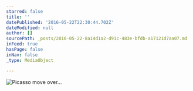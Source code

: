 ```yaml
---
starred: false
title: ''
datePublished: '2016-05-22T22:30:44.702Z'
dateModified: null
author: []
sourcePath: _posts/2016-05-22-8a14d1a2-d91c-483e-bfdb-a17121d7aa07.md
inFeed: true
hasPage: false
inNav: false
_type: MediaObject

---
```

![Picasso move over...](https://the-grid-user-content.s3-us-west-2.amazonaws.com/f31ba82f-564d-456c-bebe-9d18a6e7a0a7.jpg)